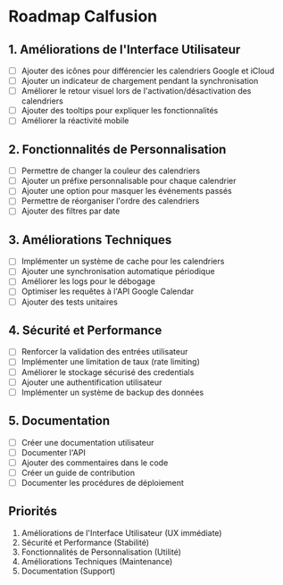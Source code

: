 # Roadmap Calfusion

## 1. Améliorations de l'Interface Utilisateur
- [ ] Ajouter des icônes pour différencier les calendriers Google et iCloud
- [ ] Ajouter un indicateur de chargement pendant la synchronisation
- [ ] Améliorer le retour visuel lors de l'activation/désactivation des calendriers
- [ ] Ajouter des tooltips pour expliquer les fonctionnalités
- [ ] Améliorer la réactivité mobile

## 2. Fonctionnalités de Personnalisation
- [ ] Permettre de changer la couleur des calendriers
- [ ] Ajouter un préfixe personnalisable pour chaque calendrier
- [ ] Ajouter une option pour masquer les événements passés
- [ ] Permettre de réorganiser l'ordre des calendriers
- [ ] Ajouter des filtres par date

## 3. Améliorations Techniques
- [ ] Implémenter un système de cache pour les calendriers
- [ ] Ajouter une synchronisation automatique périodique
- [ ] Améliorer les logs pour le débogage
- [ ] Optimiser les requêtes à l'API Google Calendar
- [ ] Ajouter des tests unitaires

## 4. Sécurité et Performance
- [ ] Renforcer la validation des entrées utilisateur
- [ ] Implémenter une limitation de taux (rate limiting)
- [ ] Améliorer le stockage sécurisé des credentials
- [ ] Ajouter une authentification utilisateur
- [ ] Implémenter un système de backup des données

## 5. Documentation
- [ ] Créer une documentation utilisateur
- [ ] Documenter l'API
- [ ] Ajouter des commentaires dans le code
- [ ] Créer un guide de contribution
- [ ] Documenter les procédures de déploiement

## Priorités
1. Améliorations de l'Interface Utilisateur (UX immédiate)
2. Sécurité et Performance (Stabilité)
3. Fonctionnalités de Personnalisation (Utilité)
4. Améliorations Techniques (Maintenance)
5. Documentation (Support) 